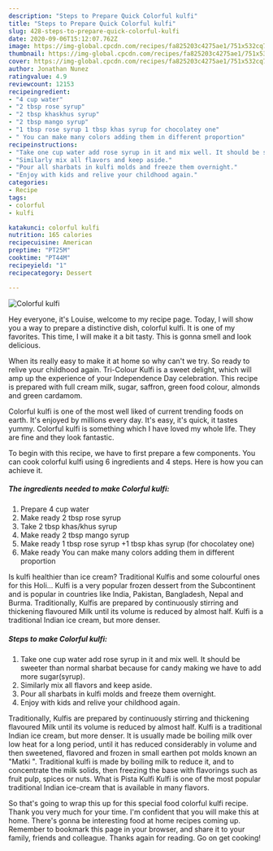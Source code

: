 ```yaml
---
description: "Steps to Prepare Quick Colorful kulfi"
title: "Steps to Prepare Quick Colorful kulfi"
slug: 428-steps-to-prepare-quick-colorful-kulfi
date: 2020-09-06T15:12:07.762Z
image: https://img-global.cpcdn.com/recipes/fa825203c4275ae1/751x532cq70/colorful-kulfi-recipe-main-photo.jpg
thumbnail: https://img-global.cpcdn.com/recipes/fa825203c4275ae1/751x532cq70/colorful-kulfi-recipe-main-photo.jpg
cover: https://img-global.cpcdn.com/recipes/fa825203c4275ae1/751x532cq70/colorful-kulfi-recipe-main-photo.jpg
author: Jonathan Nunez
ratingvalue: 4.9
reviewcount: 12153
recipeingredient:
- "4 cup water"
- "2 tbsp rose syrup"
- "2 tbsp khaskhus syrup"
- "2 tbsp mango syrup"
- "1 tbsp rose syrup 1 tbsp khas syrup for chocolatey one"
- " You can make many colors adding them in different proportion"
recipeinstructions:
- "Take one cup water add rose syrup in it and mix well. It should be sweeter than normal sharbat because for candy making we have to add more sugar(syrup)."
- "Similarly mix all flavors and keep aside."
- "Pour all sharbats in kulfi molds and freeze them overnight."
- "Enjoy with kids and relive your childhood again."
categories:
- Recipe
tags:
- colorful
- kulfi

katakunci: colorful kulfi 
nutrition: 165 calories
recipecuisine: American
preptime: "PT25M"
cooktime: "PT44M"
recipeyield: "1"
recipecategory: Dessert

---
```



![Colorful kulfi](https://img-global.cpcdn.com/recipes/fa825203c4275ae1/751x532cq70/colorful-kulfi-recipe-main-photo.jpg)

Hey everyone, it's Louise, welcome to my recipe page. Today, I will show you a way to prepare a distinctive dish, colorful kulfi. It is one of my favorites. This time, I will make it a bit tasty. This is gonna smell and look delicious.

When its really easy to make it at home so why can&#39;t we try. So ready to relive your childhood again. Tri-Colour Kulfi is a sweet delight, which will amp up the experience of your Independence Day celebration. This recipe is prepared with full cream milk, sugar, saffron, green food colour, almonds and green cardamom.

Colorful kulfi is one of the most well liked of current trending foods on earth. It's enjoyed by millions every day. It's easy, it's quick, it tastes yummy. Colorful kulfi is something which I have loved my whole life. They are fine and they look fantastic.


To begin with this recipe, we have to first prepare a few components. You can cook colorful kulfi using 6 ingredients and 4 steps. Here is how you can achieve it.

<!--inarticleads1-->

##### The ingredients needed to make Colorful kulfi:

1. Prepare 4 cup water
1. Make ready 2 tbsp rose syrup
1. Take 2 tbsp khas/khus syrup
1. Make ready 2 tbsp mango syrup
1. Make ready 1 tbsp rose syrup +1 tbsp khas syrup (for chocolatey one)
1. Make ready  You can make many colors adding them in different proportion


Is kulfi healthier than ice cream? Traditional Kulfis and some colourful ones for this Holi… Kulfi is a very popular frozen dessert from the Subcontinent and is popular in countries like India, Pakistan, Bangladesh, Nepal and Burma. Traditionally, Kulfis are prepared by continuously stirring and thickening flavoured Milk until its volume is reduced by almost half. Kulfi is a traditional Indian ice cream, but more denser. 

<!--inarticleads2-->

##### Steps to make Colorful kulfi:

1. Take one cup water add rose syrup in it and mix well. It should be sweeter than normal sharbat because for candy making we have to add more sugar(syrup).
1. Similarly mix all flavors and keep aside.
1. Pour all sharbats in kulfi molds and freeze them overnight.
1. Enjoy with kids and relive your childhood again.


Traditionally, Kulfis are prepared by continuously stirring and thickening flavoured Milk until its volume is reduced by almost half. Kulfi is a traditional Indian ice cream, but more denser. It is usually made be boiling milk over low heat for a long period, until it has reduced considerably in volume and then sweetened, flavored and frozen in small earthen pot molds known an &#34;Matki &#34;. Traditional kulfi is made by boiling milk to reduce it, and to concentrate the milk solids, then freezing the base with flavorings such as fruit pulp, spices or nuts. What is Pista Kulfi Kulfi is one of the most popular traditional Indian ice-cream that is available in many flavors. 

So that's going to wrap this up for this special food colorful kulfi recipe. Thank you very much for your time. I'm confident that you will make this at home. There's gonna be interesting food at home recipes coming up. Remember to bookmark this page in your browser, and share it to your family, friends and colleague. Thanks again for reading. Go on get cooking!
